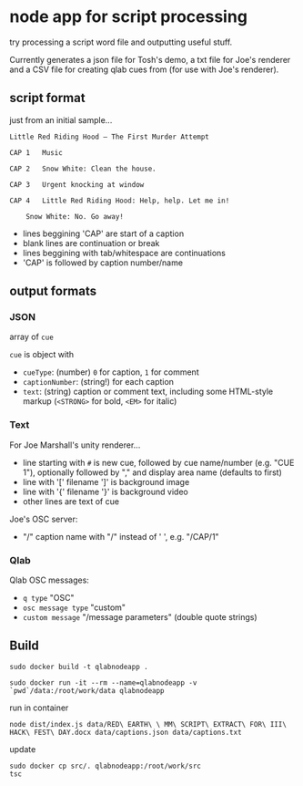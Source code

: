 # node app for script processing

try processing a script word file and outputting useful stuff.

Currently generates a json file for Tosh's demo, a txt file for Joe's renderer and a CSV file for creating qlab cues from (for use with Joe's renderer).

## script format

just from an initial sample...
```
Little Red Riding Hood – The First Murder Attempt

CAP 1	Music

CAP 2	Snow White: Clean the house.

CAP 3	Urgent knocking at window
 
CAP 4	Little Red Riding Hood: Help, help. Let me in!

 	Snow White: No. Go away!
```

- lines beggining 'CAP' are start of a caption
- blank lines are continuation or break
- lines beggining with tab/whitespace are continuations
- 'CAP' is followed by caption number/name

## output formats

### JSON

array of `cue`

`cue` is object with 
- `cueType`: (number) `0` for caption, `1` for comment
- `captionNumber`: (string!) for each caption
- `text`: (string) caption or comment text, including some HTML-style markup (`<STRONG>` for bold, `<EM>` for italic)

### Text

For Joe Marshall's unity renderer...

- line starting with `#` is new cue, followed by cue name/number (e.g. "CUE 1"), optionally followed by "," and display area name (defaults to first)
- line with '[' filename ']' is background image
- line with '{' filename '}' is background video
- other lines are text of cue

Joe's OSC server:
- "/" caption name with "/" instead of ' ', e.g. "/CAP/1"

### Qlab

Qlab OSC messages:
- `q type` "OSC"
- `osc message type` "custom"
- `custom message` "/message parameters" (double quote strings)

## Build

```
sudo docker build -t qlabnodeapp .
```
```
sudo docker run -it --rm --name=qlabnodeapp -v `pwd`/data:/root/work/data qlabnodeapp
```
run in container
```
node dist/index.js data/RED\ EARTH\ \ MM\ SCRIPT\ EXTRACT\ FOR\ III\ HACK\ FEST\ DAY.docx data/captions.json data/captions.txt
```
update
```
sudo docker cp src/. qlabnodeapp:/root/work/src
tsc
```

